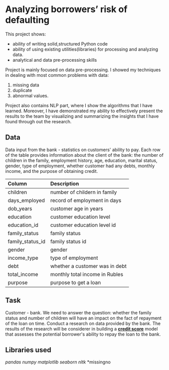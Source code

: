 # Analyzing borrowers’ risk of defaulting

This project shows: 
- ability of writing solid,structured Python code 
- ability of using existing utilities(libraries) for processing and analyzing data.
- analytical and data pre-processing skills

Project is mainly focused on data pre-processing. I showed my techniques in dealing with most common problems with data:
1. missing data
2. duplicate
3. abnormal values. 

Project also contains NLP part, where I show the algorithms that I have learned. Moreover, I have demonstrated my ability to effectively present the results to the team by visualizing and summarizing the insights that I have found through out the research.



## Data
Data input from the bank - statistics on customers' ability to pay. Each row of the table provides information about the client of the bank: the number of children in the family, employment history, age, education, marital status, gender, type of employment, whether customer had any debts, monthly income, and the purpose of obtaining credit.

|Column            |Description            |
 |:---------------|:------------------------|
|children        |number of childern in family                 |
|days_employed        |record of employment in days                |
|dob_years        |customer age in years               |
|education        |customer education level                 |
|education_id        |customer education level id                 |
|family_status        |family status                 |
|family_status_id        |family status id                 |
|gender        |gender                 |
|income_type        |type of employment                 |
|debt        |whether a customer was in debt                |
|total_income        |monthly total income  in Rubles             |
|purpose        |purpose to get a loan                 |

## Task

Customer - bank. We need to answer the question: whether the family status and number of children will have an impact on the fact of repayment of the loan on time. Conduct a research on data provided by the bank. The results of the research will be considerer in building a [**credit score**](https://en.wikipedia.org/wiki/Credit_score) model that assesses the potential borrower's ability to repay the loan to the bank.


## Libraries used
*pandas*
*numpy*
*matplotlib*
*seaborn*
*nltk*
*missingno